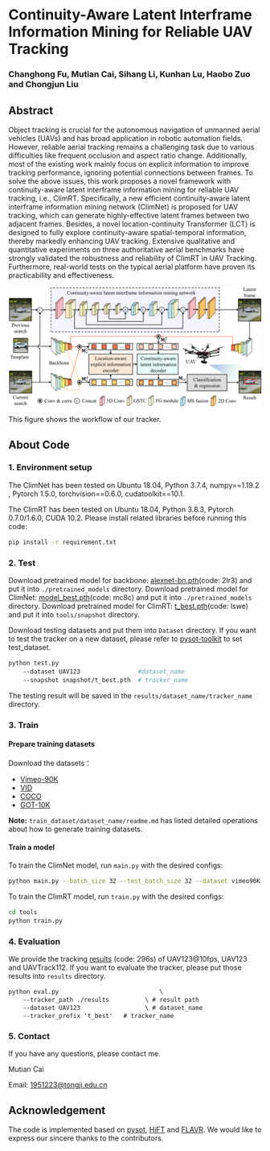 # Continuity-Aware Latent Interframe Information Mining for Reliable UAV Tracking

### Changhong Fu, Mutian Cai, Sihang Li, Kunhan Lu, Haobo Zuo and Chongjun Liu


## Abstract
Object tracking is crucial for the autonomous navigation of unmanned aerial vehicles (UAVs) and has broad application in robotic automation fields. However, reliable aerial tracking remains a challenging task due to various difficulties like frequent occlusion and aspect ratio change. Additionally, most of the existing work mainly focus on explicit information to improve tracking performance, ignoring potential connections between frames. To solve the above issues, this work proposes a novel framework with continuity-aware latent interframe information mining for reliable UAV tracking, i.e., ClimRT. Specifically, a new efficient continuity-aware latent interframe information mining network (ClimNet) is proposed for UAV tracking, which can generate highly-effective latent frames between two adjacent frames. Besides, a novel location-continuity Transformer (LCT) is designed to fully explore continuity-aware spatial-temporal information, thereby markedly enhancing UAV tracking. Extensive qualitative and quantitative experiments on three authoritative aerial benchmarks have strongly validated the robustness and reliability of ClimRT in UAV Tracking. Furthermore, real-world tests on the typical aerial platform have proven its practicability and effectiveness.

![Workflow of our tracker](https://github.com/cvmutian/ClimRT/blob/main/imgs/img1.png)

This figure shows the workflow of our tracker.

## About Code
### 1. Environment setup
The ClimNet has been tested on Ubuntu 18.04, Python 3.7.4, numpy==1.19.2 , Pytorch 1.5.0, torchvision==0.6.0, cudatoolkit==10.1.

The ClimRT has been tested on Ubuntu 18.04, Python 3.8.3, Pytorch 0.7.0/1.6.0, CUDA 10.2.
Please install related libraries before running this code: 
```bash
pip install -r requirement.txt
```

### 2. Test
Download pretrained model for backbone: [alexnet-bn.pth](https://pan.baidu.com/s/1IBbepyroDz1fVmW6cxSd2A)(code: 2lr3) and put it into `./pretrained_models` directory.
Download pretrained model for ClimNet: [model_best.pth](https://pan.baidu.com/s/1bjyeT_JwS76MrZFcXM50uw)(code: mc8c) and put it into `./pretrained_models` directory.
Download pretrained model for ClimRT: [t_best.pth](https://pan.baidu.com/s/1Dy0ff1GtWLlZQJ_eKvzs9g)(code: lswe) and put it into `tools/snapshot` directory.

Download testing datasets and put them into `Dataset` directory. If you want to test the tracker on a new dataset, please refer to [pysot-toolkit](https://github.com/StrangerZhang/pysot-toolkit) to set test_dataset.

```bash 
python test.py                                
	--dataset UAV123                #dataset_name
	--snapshot snapshot/t_best.pth  # tracker_name
```
The testing result will be saved in the `results/dataset_name/tracker_name` directory.

### 3. Train

#### Prepare training datasets

Download the datasets：
* [Vimeo-90K](http://toflow.csail.mit.edu/)
* [VID](http://image-net.org/challenges/LSVRC/2017/)
* [COCO](http://cocodataset.org)
* [GOT-10K](http://got-10k.aitestunion.com/downloads)


**Note:** `train_dataset/dataset_name/readme.md` has listed detailed operations about how to generate training datasets.


#### Train a model
To train the ClimNet model, run `main.py` with the desired configs:
```bash
python main.py --batch_size 32 --test_batch_size 32 --dataset vimeo90K_septuplet --loss 1*L1 --max_epoch 100 --lr 0.002 --data_root /train_dataset/vimeo_triplet --n_outputs 1 

```
To train the ClimRT model, run `train.py` with the desired configs:

```bash
cd tools
python train.py
```

### 4. Evaluation
We provide the tracking [results](https://pan.baidu.com/s/1wj22fFjlB2VNkXAvVLXCig) (code: 296s) of UAV123@10fps, UAV123 and UAVTrack112. If you want to evaluate the tracker, please put those results into  `results` directory.
```
python eval.py 	                          \
	--tracker_path ./results          \ # result path
	--dataset UAV123                  \ # dataset_name
	--tracker_prefix 't_best'   # tracker_name
```

### 5. Contact
If you have any questions, please contact me.

Mutian Cai

Email: [1951223@tongji.edu.cn](1951223@tongji.edu.cn)



## Acknowledgement
The code is implemented based on [pysot](https://github.com/STVIR/pysot), [HiFT](https://github.com/vision4robotics/HiFT) and [FLAVR](https://github.com/tarun005/FLAVR). We would like to express our sincere thanks to the contributors.
